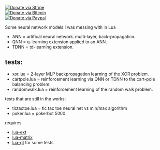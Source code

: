 [![Donate via Stripe](https://img.shields.io/badge/Donate-Stripe-green.svg)](https://buy.stripe.com/00gbJZ0OdcNs9zi288)<br>
[![Donate via Bitcoin](https://img.shields.io/badge/Donate-Bitcoin-green.svg)](bitcoin:37fsp7qQKU8XoHZGRQvVzQVP8FrEJ73cSJ)<br>
[![Donate via Paypal](https://img.shields.io/badge/Donate-Paypal-green.svg)](https://buy.stripe.com/00gbJZ0OdcNs9zi288)

Some neural network models I was messing with in Lua

- ANN = artifical neural network.  multi-layer, back-propagation.
- QNN = q-learning extension applied to an ANN.
- TDNN = td-learning extension.

## tests:
- xor.lua = 2-layer MLP backpropagation learning of the XOR problem.
- cartpole.lua = reinforcement learning via QNN or TDNN to the cart-pole balancing problem.
- randomwalk.lua = reinforcement learning of the random walk problem.

tests that are still in the works:
- tictactoe.lua = tic tac toe neural net vs min/max algorithm
- poker.lua = pokerbot 5000

requires
- [lua-ext](https://github.com/thenumbernine/lua-ext)
- [lua-matrix](https://github.com/thenumbernine/lua-matrix)
- [lua-gl](https://github.com/thenumbernine/lua-gl) for some tests

